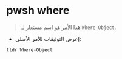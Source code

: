 # pwsh where

> هذا الأمر هو اسم مستعار لـ `Where-Object`.

- إعرض التوثيقات للأمر الأصلي:

`tldr Where-Object`
